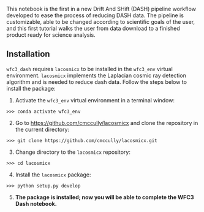 This notebook is the first in a new Drift And SHift (DASH) pipeline workflow developed to ease the process of reducing DASH data. The pipeline is customizable, able to be changed according to scientific goals of the user, and this first tutorial walks the user from data download to a finished product ready for science analysis.

Installation
------------
`wfc3_dash` requires `lacosmicx` to be installed in the `wfc3_env` virtual environment. `lacosmicx` implements the Laplacian cosmic ray detection algorithm and is needed to reduce dash data. Follow the steps below to install the package:

1. Activate the `wfc3_env` virtual environment in a terminal window:
```
>>> conda activate wfc3_env
```
2. Go to https://github.com/cmccully/lacosmicx and clone the repository in the current directory:
```
>>> git clone https://github.com/cmccully/lacosmicx.git
```
3. Change directory to the `lacosmicx` repository:
```
>>> cd lacosmicx
```
4. Install the `lacosmicx` package:
```
>>> python setup.py develop
```
5. **The package is installed; now you will be able to complete the WFC3 Dash notebook.**
